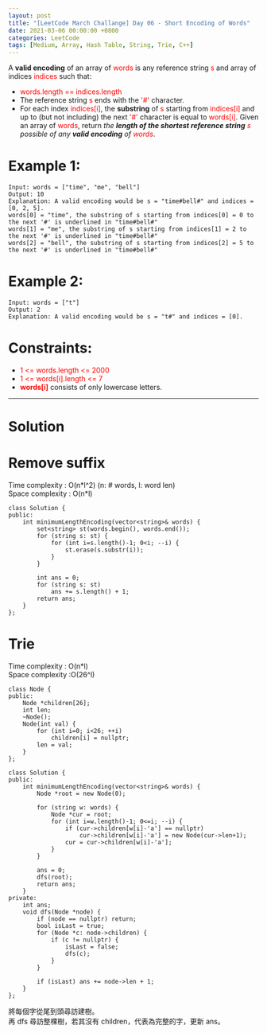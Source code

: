 ```yaml
---
layout: post
title: "[LeetCode March Challange] Day 06 - Short Encoding of Words"
date: 2021-03-06 00:00:00 +0800
categories: LeetCode
tags: [Medium, Array, Hash Table, String, Trie, C++]
---
```

A **valid encoding** of an array of <font color="red">words</font> is any reference string <font color="red">s</font> and array of indices <font color="red">indices</font> such that:

- <font color="red">words.length == indices.length</font>
- The reference string <font color="red">s</font> ends with the <font color="red">'#'</font> character.
- For each index <font color="red">indices[i]</font>, the **substring** of <font color="red">s</font> starting from <font color="red">indices[i]</font> and up to (but not including) the next <font color="red">'#'</font> character is equal to <font color="red">words[i]</font>.
Given an array of <font color="red">words</font>, return *the **length of the shortest reference string** <font color="red">s</font> possible of any **valid encoding** of <font color="red">words</font>*.

# Example 1:

	Input: words = ["time", "me", "bell"]
	Output: 10
	Explanation: A valid encoding would be s = "time#bell#" and indices = [0, 2, 5].
	words[0] = "time", the substring of s starting from indices[0] = 0 to the next '#' is underlined in "time#bell#"
	words[1] = "me", the substring of s starting from indices[1] = 2 to the next '#' is underlined in "time#bell#"
	words[2] = "bell", the substring of s starting from indices[2] = 5 to the next '#' is underlined in "time#bell#"

# Example 2:

	Input: words = ["t"]
	Output: 2
	Explanation: A valid encoding would be s = "t#" and indices = [0].

# Constraints:

- <font color="red">1 <= words.length <= 2000</font>
- <font color="red">1 <= words[i].length <= 7</font>
- **<font color="red">words[i]</font>** consists of only lowercase letters.

______________________  

# Solution  

# Remove suffix

Time complexity : O(n\*l^2) (n: # words, l: word len)  
Space complexity : O(n\*l)

	class Solution {
	public:
	    int minimumLengthEncoding(vector<string>& words) {
	        set<string> st(words.begin(), words.end());
	        for (string s: st) {
	            for (int i=s.length()-1; 0<i; --i) {
	                st.erase(s.substr(i));
	            }
	        }
	        
	        int ans = 0;
	        for (string s: st)
	            ans += s.length() + 1;
	        return ans;
	    }
	};

# Trie

Time complexity : O(n\*l)  
Space complexity :O(26^l)  

	class Node {
	public:
	    Node *children[26];
	    int len;
	    ~Node();
	    Node(int val) {
	        for (int i=0; i<26; ++i)
	            children[i] = nullptr;
	        len = val;
	    }
	};

	class Solution {
	public:
	    int minimumLengthEncoding(vector<string>& words) {
	        Node *root = new Node(0);
	        
	        for (string w: words) {
	            Node *cur = root;
	            for (int i=w.length()-1; 0<=i; --i) {
	                if (cur->children[w[i]-'a'] == nullptr)
	                    cur->children[w[i]-'a'] = new Node(cur->len+1);
	                cur = cur->children[w[i]-'a'];
	            }
	        }
	        
	        ans = 0;
	        dfs(root);
	        return ans;
	    }
	private:
	    int ans;
	    void dfs(Node *node) {
	        if (node == nullptr) return;
	        bool isLast = true;
	        for (Node *c: node->children) {
	            if (c != nullptr) {
	                isLast = false;
	                dfs(c);
	            }
	        }
	        
	        if (isLast) ans += node->len + 1;
	    }
	};

將每個字從尾到頭尋訪建樹。  
再 dfs 尋訪整棵樹，若其沒有 children，代表為完整的字，更新 ans。